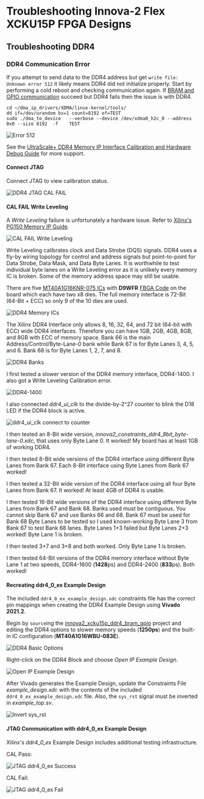 # Troubleshooting Innova-2 Flex XCKU15P FPGA Designs

## Troubleshooting DDR4

### DDR4 Communication Error

If you attempt to send data to the DDR4 address but get `write file: Unknown error 512` it likely means DDR4 did not initialize properly. Start by performing a cold reboot and checking communication again. If [BRAM and GPIO communication](https://github.com/mwrnd/innova2_xcku15p_ddr4_bram_gpio#axi-bram-communication) succeed but DDR4 fails then the issue is with DDR4.
```Shell
cd ~/dma_ip_drivers/XDMA/linux-kernel/tools/
dd if=/dev/urandom bs=1 count=8192 of=TEST
sudo ./dma_to_device   --verbose --device /dev/xdma0_h2c_0 --address 0x0 --size 8192  -f    TEST
```

![Error 512](img/XDMA_DDR4_Communication_Failure_Error_512.png)

See the [UltraScale+ DDR4 Memory IP Interface Calibration and Hardware Debug Guide](support.xilinx.com/s/article/68937?language=en_US) for more support.

#### Connect JTAG

Connect JTAG to view calibration status.

![DDR4 JTAG CAL FAIL](img/DDR4_CAL_Fail_Write_Leveling.png)

#### CAL FAIL Write Leveling

A *Write Leveling* failure is unfortunately a hardware issue. Refer to [Xilinx's PG150 Memory IP Guide](https://www.xilinx.com/support/documentation/ip_documentation/ultrascale_memory_ip/v1_4/pg150-ultrascale-memory-ip.pdf).

![CAL FAIL Write Leveling](img/DDR4_PG150_DDR_CAL_ERROR_1.png)

Write Leveling calibrates clock and Data Strobe (DQS) signals. DDR4 uses a fly-by wiring topology for control and address signals but point-to-point for Data Strobe, Data Mask, and Data Byte Lanes. It is worthwhile to test individual byte lanes on a Write Leveling error as it is unlikely every memory IC is broken. Some of the memory address space may still be usable.

There are five [MT40A1G16KNR-075 ICs](https://www.micron.com/products/dram/ddr4-sdram/part-catalog/mt40a1g16knr-075) with **D9WFR** [FBGA Code](https://www.micron.com/support/tools-and-utilities/fbga?fbga=D9WFR#pnlFBGA) on the board which each have two x8 dies. The full memory interface is 72-Bit (64-Bit + ECC) so only 9 of the 10 dies are used.

![DDR4 Memory ICs](img/DDR4_ICs.png)

The Xilinx DDR4 Interface only allows 8, 16, 32, 64, and 72 bit (64-bit with ECC) wide DDR4 interfaces. Therefore you can have 1GB, 2GB, 4GB, 8GB, and 8GB with ECC of memory space. Bank 66 is the main Address/Control/Byte-Lane-0 bank while Bank 67 is for Byte Lanes 3, 4, 5, and 6. Bank 68 is for Byte Lanes 1, 2, 7, and 8.

![DDR4 Banks](img/DDR4_Full_72Bit_Byte-Lanes.png)

I first tested a slower version of the DDR4 memory interface, DDR4-1400. I also got a Write Leveling Calibration error.

![DDR4-1400](img/DDR4-1400_MT40A1G16WBU-083E_Basic_Configuration.png)

I also connected *ddr4_ui_clk* to the divide-by-2^27 counter to blink the D18 LED if the DDR4 block is active.

![ddr4_ui_clk connect to counter](img/DDR4-1400_MT40A1G16WBU-083E_Counter_to_ddr4_ui_clk.png)

I then tested an 8-Bit wide version, *innova2_constraints_ddr4_8bit_byte-lane-0.xdc*, that uses only Byte Lane 0. It worked! My board has at least 1GB of working DDR4.

I then tested 8-Bit wide versions of the DDR4 interface using different Byte Lanes from Bank 67. Each 8-Bit interface using Byte Lanes from Bank 67 worked!

I then tested a 32-Bit wide version of the DDR4 interface using all four Byte Lanes from Bank 67. It worked! At least 4GB of DDR4 is usable.

I then tested 16-Bit wide versions of the DDR4 interface using different Byte Lanes from Bank 67 and Bank 68. Banks used must be contiguous. You cannot skip Bank 67 and use Banks 66 and 68. Bank 67 must be used for Bank 68 Byte Lanes to be tested so I used known-working Byte Lane 3 from Bank 67 to test Bank 68 lanes. Byte Lanes 1+3 failed but Byte Lanes 2+3 worked! Byte Lane 1 is broken.

I then tested 3+7 and 3+8 and both worked. Only Byte Lane 1 is broken.

I then tested 64-Bit versions of the DDR4 memory interface without Byte Lane 1 at two speeds, DDR4-1600 (**1428**ps) and DDR4-2400 (**833**ps). Both worked!



#### Recreating ddr4_0_ex Example Design

The included `ddr4_0_ex_example_design.xdc` constraints file has the correct pin mappings when creating the DDR4 Example Design using **Vivado 2021.2**.

Begin by `source`ing the [innova2_xcku15p_ddr4_bram_gpio](https://github.com/mwrnd/innova2_xcku15p_ddr4_bram_gpio#recreating-the-design-in-vivado) project and editing the DDR4 options to slower memory speeds (**1250ps**) and the built-in IC configuration (**MT40A1G16WBU-083E**).

![DDR4 Basic Options](img/DDR4_Troubleshooting_Options_Setup.png)

Right-click on the DDR4 Block and choose *Open IP Example Design*.

![Open IP Example Design](img/Vivado_Open_IP_Example_Design.png)

After Vivado generates the Example Design, update the Constraints File *example_design.xdc* with the contents of the included `ddr4_0_ex_example_design.xdc` file. Also, the `sys_rst` signal must be inverted in *example_top.sv*.

![Invert sys_rst](img/ddr4_0_ex_Inverted_PCIe_Reset_for_sys_rst.png)


#### JTAG Communication with ddr4_0_ex Example Design

Xilinx's *ddr4_0_ex* Example Design includes additional testing infrastructure.

CAL Pass:

![JTAG ddr4_0_ex Success](img/Vivado_JTAG_Debug_CAL_PASS_ddr4_0_ex.png)

CAL Fail:

![JTAG ddr4_0_ex Fail](img/DDR4_CAL_Fail_Hardware_Manager_ddr4_0_ex.png)

